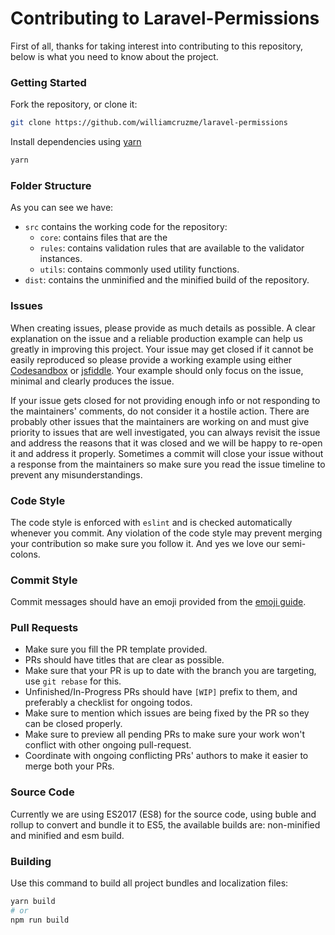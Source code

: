 # Contributing to Laravel-Permissions

First of all, thanks for taking interest into contributing to this repository, below is what you need to know about the project.

### Getting Started

Fork the repository, or clone it:

```bash
git clone https://github.com/williamcruzme/laravel-permissions
```

Install dependencies using [yarn](https://yarnpkg.com)

```bash
yarn
```

### Folder Structure

As you can see we have:

- `src` contains the working code for the repository:
  - `core`: contains files that are the
  - `rules`: contains validation rules that are available to the validator instances.
  - `utils`: contains commonly used utility functions.
- `dist`: contains the unminified and the minified build of the repository.

### Issues

When creating issues, please provide as much details as possible. A clear explanation on the issue and a reliable production example can help us greatly in improving this project. Your issue may get closed if it cannot be easily reproduced so please provide a working example using either [Codesandbox](https://codesandbox.io/) or [jsfiddle](https://jsfiddle.net/). Your example should only focus on the issue, minimal and clearly produces the issue.

If your issue gets closed for not providing enough info or not responding to the maintainers' comments, do not consider it a hostile action. There are probably other issues that the maintainers are working on and must give priority to issues that are well investigated, you can always revisit the issue and address the reasons that it was closed and we will be happy to re-open it and address it properly. Sometimes a commit will close your issue without a response from the maintainers so make sure you read the issue timeline to prevent any misunderstandings.

### Code Style

The code style is enforced with `eslint` and is checked automatically whenever you commit. Any violation of the code style may prevent merging your contribution so make sure you follow it. And yes we love our semi-colons.

### Commit Style

Commit messages should have an emoji provided from the [emoji guide](https://gitmoji.carloscuesta.me/).

### Pull Requests

- Make sure you fill the PR template provided.
- PRs should have titles that are clear as possible.
- Make sure that your PR is up to date with the branch you are targeting, use `git rebase` for this.
- Unfinished/In-Progress PRs should have `[WIP]` prefix to them, and preferably a checklist for ongoing todos.
- Make sure to mention which issues are being fixed by the PR so they can be closed properly.
- Make sure to preview all pending PRs to make sure your work won't conflict with other ongoing pull-request.
- Coordinate with ongoing conflicting PRs' authors to make it easier to merge both your PRs.

### Source Code

Currently we are using ES2017 (ES8) for the source code, using buble and rollup to convert and bundle it to ES5, the available builds are: non-minified and minified and esm build.

### Building

Use this command to build all project bundles and localization files:

```bash
yarn build
# or
npm run build
```

